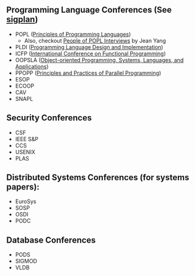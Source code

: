 ## Programming Language Conferences (See [sigplan][conferences-sigplan])
* POPL ([Principles of Programming Languages](https://www.sigplan.org/Conferences/POPL/))
    * Also, checkout [People of POPL Interviews](https://www.cs.cmu.edu/~popl-interviews/about.html) by Jean Yang
* PLDI   ([Programming Language Design and Implementation](https://www.sigplan.org/Conferences/PLDI/))
* ICFP   ([International Conference on Functional Programming](https://www.sigplan.org/Conferences/ICFP/))
* OOPSLA ([Object-oriented Programming, Systems, Languages, and Applications](https://www.sigplan.org/Conferences/OOPSLA/))
* PPOPP  ([Principles and Practices of Parallel Programming](https://www.sigplan.org/Conferences/PPOPP/))
* ESOP
* ECOOP
* CAV
* SNAPL
    
## Security Conferences
* CSF
* IEEE S&P
* CCS
* USENIX
* PLAS
    
## Distributed Systems Conferences (for systems papers):
* EuroSys
* SOSP
* OSDI
* PODC
    
## Database Conferences
* PODS
* SIGMOD
* VLDB

[conferences-sigplan]: https://www.sigplan.org/Conferences/
